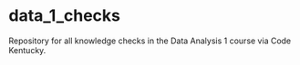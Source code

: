 # data_1_checks
Repository for all knowledge checks in the Data Analysis 1 course via Code Kentucky.
